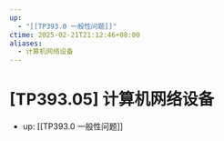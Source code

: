 ```yaml
---
up:
  - "[[TP393.0 一般性问题]]"
ctime: 2025-02-21T21:12:46+08:00
aliases:
  - 计算机网络设备
---
```


# [TP393.05] 计算机网络设备

- up: [[TP393.0 一般性问题]]
